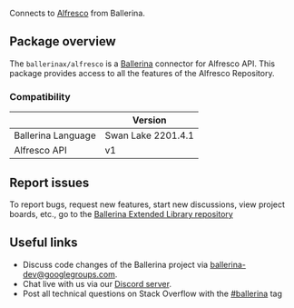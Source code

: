 Connects to [Alfresco](https://docs.alfresco.com/content-services/latest/develop/rest-api-guide/) from Ballerina.

## Package overview
The `ballerinax/alfresco` is a [Ballerina](https://ballerina.io/) connector for Alfresco API. This package provides access to all the features of the Alfresco Repository.

### Compatibility
|                    | Version          |
|--------------------|------------------|
| Ballerina Language | Swan Lake 2201.4.1 |
| Alfresco API       | v1               |

## Report issues
To report bugs, request new features, start new discussions, view project boards, etc., go to the [Ballerina Extended Library repository](https://github.com/ballerina-platform/ballerina-extended-library)

## Useful links
- Discuss code changes of the Ballerina project via [ballerina-dev@googlegroups.com](mailto:ballerina-dev@googlegroups.com).
- Chat live with us via our [Discord server](https://discord.gg/ballerinalang).
- Post all technical questions on Stack Overflow with the [#ballerina](https://stackoverflow.com/questions/tagged/ballerina) tag
